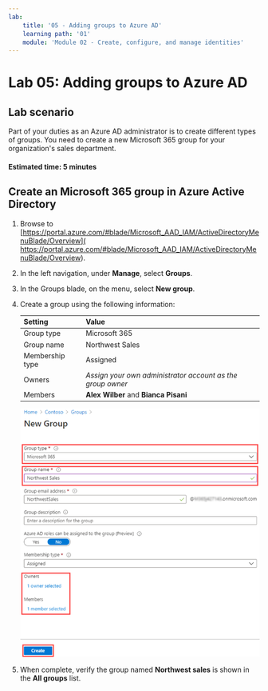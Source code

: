 ```yaml
---
lab:
    title: '05 - Adding groups to Azure AD'
    learning path: '01'
    module: 'Module 02 - Create, configure, and manage identities'
---
```


# Lab 05: Adding groups to Azure AD

## Lab scenario

Part of your duties as an Azure AD administrator is to create different types of groups. You need to create a new Microsoft 365 group for your organization's sales department.

#### Estimated time: 5 minutes

## Create an Microsoft 365 group in Azure Active Directory

1. Browse to [https://portal.azure.com/#blade/Microsoft_AAD_IAM/ActiveDirectoryMenuBlade/Overview]( https://portal.azure.com/#blade/Microsoft_AAD_IAM/ActiveDirectoryMenuBlade/Overview).

1. In the left navigation, under **Manage**, select **Groups**.

1. In the Groups blade, on the menu, select **New group**.

1. Create a group using the following information:

    | **Setting**| **Value**|
    | :--- | :--- |
    | Group type| Microsoft 365|
    | Group name| Northwest Sales|
    | Membership type| Assigned|
    | Owners| *Assign your own administrator account as the group owner*|
    | Members| **Alex Wilber** and **Bianca Pisani**|

    ![Screen image displaying the New Group blade with Group type, Group name, Owners, and Members highlighted](./media/lp1-mod2-create-o365-group.png)

1. When complete, verify the group named **Northwest sales** is shown in the **All groups** list.
